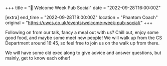 +++
title = "🍔 Welcome Week Pub Social"
date = "2022-09-28T16:00:00Z"

[extra]
end_time = "2022-09-28T19:00:00Z"
location = "Phantom Coach"
original = "https://uwcs.co.uk/events/welcome-week-pub-social/"
+++

Following on from our talk, fancy a meal out with us? Chill out, enjoy some good food, and maybe some meet new people\! We will walk up from the CS Department around 16:45, so feel free to join us on the walk up from there.  
  
We will have some old exec along to give advice and answer questions, but mainly, get to know each other\!

